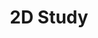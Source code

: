 ---
title: "2D Study"
layout: category
permalink: '/2D/Study'
author_profile: true
sidebar:
  - title: "정리"
    nav: sidebar-sample
---